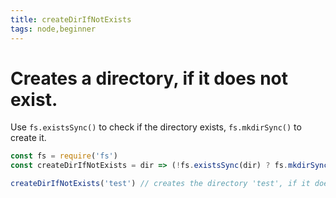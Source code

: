 ```yaml
---
title: createDirIfNotExists
tags: node,beginner
---
```


# Creates a directory, if it does not exist.

Use `fs.existsSync()` to check if the directory exists, `fs.mkdirSync()` to create it.

```js
const fs = require('fs')
const createDirIfNotExists = dir => (!fs.existsSync(dir) ? fs.mkdirSync(dir) : undefined)
```

```js
createDirIfNotExists('test') // creates the directory 'test', if it doesn't exist
```
